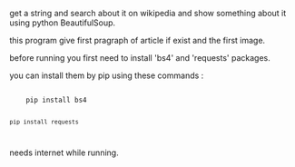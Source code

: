 get a string and search about it on wikipedia and show something about it using python BeautifulSoup.

this program give first pragraph of article if exist and the first image.

before running you first need to install 'bs4' and 'requests' packages.

you can install them by pip using these commands : 

<code>
	pip install bs4

	pip install requests
</code>

needs internet while running.


